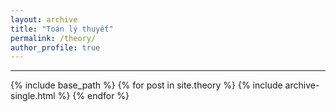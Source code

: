 ```yaml
---
layout: archive
title: "Toán lý thuyết"
permalink: /theory/
author_profile: true
---
```

---
{% include base_path %}
{% for post in site.theory %}
  {% include archive-single.html %}
{% endfor %}
